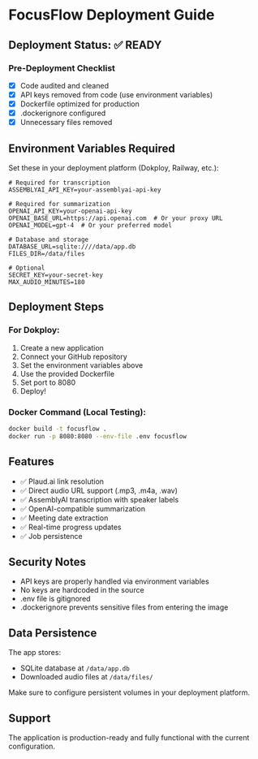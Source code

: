 # FocusFlow Deployment Guide

## Deployment Status: ✅ READY

### Pre-Deployment Checklist
- [x] Code audited and cleaned
- [x] API keys removed from code (use environment variables)
- [x] Dockerfile optimized for production
- [x] .dockerignore configured
- [x] Unnecessary files removed

## Environment Variables Required

Set these in your deployment platform (Dokploy, Railway, etc.):

```env
# Required for transcription
ASSEMBLYAI_API_KEY=your-assemblyai-api-key

# Required for summarization
OPENAI_API_KEY=your-openai-api-key
OPENAI_BASE_URL=https://api.openai.com  # Or your proxy URL
OPENAI_MODEL=gpt-4  # Or your preferred model

# Database and storage
DATABASE_URL=sqlite:////data/app.db
FILES_DIR=/data/files

# Optional
SECRET_KEY=your-secret-key
MAX_AUDIO_MINUTES=180
```

## Deployment Steps

### For Dokploy:
1. Create a new application
2. Connect your GitHub repository
3. Set the environment variables above
4. Use the provided Dockerfile
5. Set port to 8080
6. Deploy!

### Docker Command (Local Testing):
```bash
docker build -t focusflow .
docker run -p 8080:8080 --env-file .env focusflow
```

## Features
- ✅ Plaud.ai link resolution
- ✅ Direct audio URL support (.mp3, .m4a, .wav)
- ✅ AssemblyAI transcription with speaker labels
- ✅ OpenAI-compatible summarization
- ✅ Meeting date extraction
- ✅ Real-time progress updates
- ✅ Job persistence

## Security Notes
- API keys are properly handled via environment variables
- No keys are hardcoded in the source
- .env file is gitignored
- .dockerignore prevents sensitive files from entering the image

## Data Persistence
The app stores:
- SQLite database at `/data/app.db`
- Downloaded audio files at `/data/files/`

Make sure to configure persistent volumes in your deployment platform.

## Support
The application is production-ready and fully functional with the current configuration.